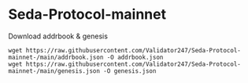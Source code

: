 # Seda-Protocol-mainnet



Download  addrbook & genesis

    wget https://raw.githubusercontent.com/Validator247/Seda-Protocol-mainnet-/main/addrbook.json -O addrbook.json
    wget https://raw.githubusercontent.com/Validator247/Seda-Protocol-mainnet-/main/genesis.json -O genesis.json

        
